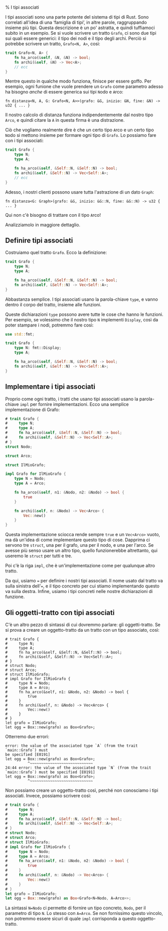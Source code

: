 % I tipi associati

I tipi associati sono una parte potente del sistema di tipi di Rust. Sono
correlati all'idea di una ‘famiglia di tipi’, in altre parole, raggruppando
insieme più tipi. Questa descrizione è un po' astratta, e quindi tuffiamoci
subito in un esempio. Se si vuole scrivere un tratto `Grafo`, ci sono due tipi
sui quali essere generici: il tipo dei nodi e il tipo degli archi. Perciò
si potrebbe scrivere un tratto, `Grafo<N, A>`, così:

```rust
trait Grafo<N, A> {
    fn ha_arco(&self, &N, &N) -> bool;
    fn archi(&self, &N) -> Vec<A>;
    // ecc
}
```

Mentre questo in qualche modo funziona, finisce per essere goffo. Per esempio,
ogni funione che vuole prendere un `Grafo` come parametro adesso ha bisogno
_anche_ di essere generica sui tipi `N`odo e `A`rco:

```rust,ignore
fn distanza<N, A, G: Grafo<N, A>>(grafo: &G, inizio: &N, fine: &N) -> u32 { ... }
```

Il nostro calcolo di distanza funziona indipendentemente dal nostro tipo
`Arco`, e quindi citare la `A` in questa firma è una distrazione.

Ciò che vogliamo realmente dire è che un certo tipo `A`rco e un certo tipo
`N`odo si mettono insieme per formare ogni tipo di `Grafo`. Lo possiamo fare
con i tipi associati:

```rust
trait Grafo {
    type N;
    type A;

    fn ha_arco(&self, &Self::N, &Self::N) -> bool;
    fn archi(&self, &Self::N) -> Vec<Self::A>;
    // ecc
}
```

Adesso, i nostri clienti possono usare tutta l'astrazione di un dato `Graph`:

```rust,ignore
fn distanza<G: Graph>(grafo: &G, inizio: &G::N, fine: &G::N) -> u32 { ... }
```

Qui non c'è bisogno di trattare con il tipo `A`rco!

Analizziamolo in maggiore dettaglio.

## Definire tipi associati

Costruiamo quel tratto `Grafo`. Ecco la definizione:

```rust
trait Grafo {
    type N;
    type A;

    fn ha_arco(&self, &Self::N, &Self::N) -> bool;
    fn archi(&self, &Self::N) -> Vec<Self::A>;
}
```

Abbastanza semplice. I tipi associati usano la parola-chiave `type`, e vanno
dentro il corpo del tratto, insieme alle funzioni.

Queste dichiarazioni `type` possono avere tutte le cose che hanno le funzioni.
Per esempio, se volessimo che il nostro tipo `N` implementi `Display`, così da
poter stampare i nodi, potremmo fare così:

```rust
use std::fmt;

trait Grafo {
    type N: fmt::Display;
    type A;

    fn ha_arco(&self, &Self::N, &Self::N) -> bool;
    fn archi(&self, &Self::N) -> Vec<Self::A>;
}
```

## Implementare i tipi associati

Proprio come ogni tratto, i tratti che usano tipi associati usano
la parola-chiave `impl` per fornire implementazioni. Ecco una semplice
implementazione di Grafo:

```rust
# trait Grafo {
#     type N;
#     type A;
#     fn ha_arco(&self, &Self::N, &Self::N) -> bool;
#     fn archi(&self, &Self::N) -> Vec<Self::A>;
# }
struct Nodo;

struct Arco;

struct IlMioGrafo;

impl Grafo for IlMioGrafo {
    type N = Nodo;
    type A = Arco;

    fn ha_arco(&self, n1: &Nodo, n2: &Nodo) -> bool {
        true
    }

    fn archi(&self, n: &Nodo) -> Vec<Arco> {
        Vec::new()
    }
}
```

Questa implementazione sciocca rende sempre `true` e un `Vec<Arco>` vuoto, ma
dà un'idea di come implementare questo tipo di cose. Dapprima ci servono tre
`struct`, una per il grafo, una per il nodo, e una per l'arco. Se avesse
più senso usare un altro tipo, quello funzionerebbe altrettanto, qui useremo
le `struct` per tutti e tre.

Poi c'è la riga `impl`, che è un'implementazione come per qualunque
altro tratto.

Da qui, usiamo `=` per definire i nostri tipi associati. Il nome usato
dal tratto va sulla sinistra dell'`=`, e il tipo concreto per cui stiamo
implementando questo va sulla destra. Infine, usiamo i tipi concreti
nelle nostre dichiarazioni di funzione.

## Gli oggetti-tratto con tipi associati

C'è un altro pezzo di sintassi di cui dovremmo parlare: gli oggetti-tratto. Se
si prova a creare un oggetto-tratto da un tratto con un tipo associato, così:

```rust,ignore
# trait Grafo {
#     type N;
#     type A;
#     fn ha_arco(&self, &Self::N, &Self::N) -> bool;
#     fn archi(&self, &Self::N) -> Vec<Self::A>;
# }
# struct Nodo;
# struct Arco;
# struct IlMioGrafo;
# impl Grafo for IlMioGrafo {
#     type N = Nodo;
#     type A = Arco;
#     fn ha_arco(&self, n1: &Nodo, n2: &Nodo) -> bool {
#         true
#     }
#     fn archi(&self, n: &Nodo) -> Vec<Arco> {
#         Vec::new()
#     }
# }
let grafo = IlMioGrafo;
let ogg = Box::new(grafo) as Box<Grafo>;
```

Otterremo due errori:

```text
error: the value of the associated type `A` (from the trait `main::Grafo`) must
be specified [E0191]
let ogg = Box::new(grafo) as Box<Grafo>;
          ^~~~~~~~~~~~~~~~~~~~~~~~~~~~~
24:44 error: the value of the associated type `N` (from the trait
`main::Grafo`) must be specified [E0191]
let ogg = Box::new(grafo) as Box<Grafo>;
          ^~~~~~~~~~~~~~~~~~~~~~~~~~~~~
```

Non possiamo creare un oggetto-tratto così, perché non conosciamo
i tipi associati. Invece, possiamo scrivere così:

```rust
# trait Grafo {
#     type N;
#     type A;
#     fn ha_arco(&self, &Self::N, &Self::N) -> bool;
#     fn archi(&self, &Self::N) -> Vec<Self::A>;
# }
# struct Nodo;
# struct Arco;
# struct IlMioGrafo;
# impl Grafo for IlMioGrafo {
#     type N = Nodo;
#     type A = Arco;
#     fn ha_arco(&self, n1: &Nodo, n2: &Nodo) -> bool {
#         true
#     }
#     fn archi(&self, n: &Nodo) -> Vec<Arco> {
#         Vec::new()
#     }
# }
let grafo = IlMioGrafo;
let ogg = Box::new(grafo) as Box<Grafo<N=Nodo, A=Arco>>;
```

La sintassi `N=Nodo` ci permette di fornire un tipo concreto, `Nodo`, per
il parametro di tipo `N`. Lo stesso con `A=Arco`. Se non fornissimo questo
vincolo, non potremmo essere sicuri di quale `impl` corrisponda a questo
oggetto-tratto.
